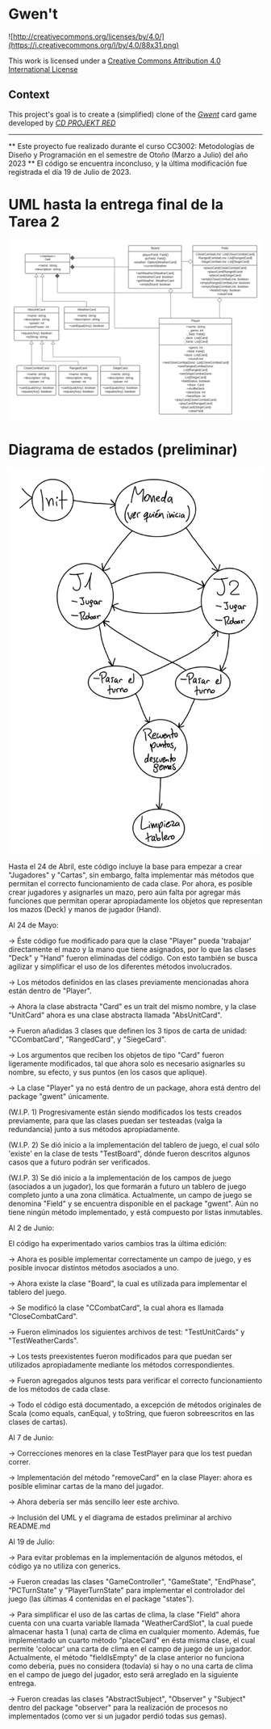 # Gwen't

![http://creativecommons.org/licenses/by/4.0/](https://i.creativecommons.org/l/by/4.0/88x31.png)

This work is licensed under a
[Creative Commons Attribution 4.0 International License](http://creativecommons.org/licenses/by/4.0/)

Context
-------

This project's goal is to create a (simplified) clone of the
[_Gwent_](https://www.playgwent.com/en) card game developed by [_CD PROJEKT RED_](https://cdprojektred.com/en/)

---

** Este proyecto fue realizado durante el curso CC3002: Metodologías de Diseño y Programación en el semestre de Otoño (Marzo a Julio) del año 2023 **
El código se encuentra inconcluso, y la última modificación fue registrada el día 19 de Julio de 2023.

# UML hasta la entrega final de la Tarea 2
![UML](extras/UML_tarea_2.png)

# Diagrama de estados (preliminar)
![Diagrama de estados](extras/Diagrama_Preliminar.jpg)

Hasta el 24 de Abril, este código incluye la base para empezar a crear "Jugadores" y "Cartas", sin embargo, 
falta implementar más métodos que permitan el correcto funcionamiento de cada clase. Por ahora, es posible
crear jugadores y asignarles un mazo, pero aún falta por agregar más funciones que permitan operar
apropiadamente los objetos que representan los mazos (Deck) y manos de jugador (Hand).

Al 24 de Mayo:

-> Éste código fue modificado para que la clase "Player" pueda 'trabajar' directamente el mazo y la mano 
    que tiene asignados, por lo que las clases "Deck" y "Hand" fueron eliminadas del código. Con esto también se 
    busca agilizar y simplificar el uso de los diferentes métodos involucrados.

-> Los métodos definidos en las clases previamente mencionadas ahora están dentro de "Player". 

-> Ahora la clase abstracta "Card" es un trait del mismo nombre, y la clase "UnitCard" ahora es una clase 
    abstracta llamada "AbsUnitCard". 

-> Fueron añadidas 3 clases que definen los 3 tipos de carta de unidad: "CCombatCard", "RangedCard", y "SiegeCard".

-> Los argumentos que reciben los objetos de tipo "Card" fueron ligeramente modificados, tal que ahora solo
    es necesario asignarles su nombre, su efecto, y sus puntos (en los casos que aplique).

-> La clase "Player" ya no está dentro de un package, ahora está dentro del package "gwent" únicamente.

(W.I.P. 1) Progresivamente están siendo modificados los tests creados previamente, para que las clases puedan ser 
    testeadas (valga la redundancia) junto a sus métodos apropiadamente.

(W.I.P. 2) Se dió inicio a la implementación del tablero de juego, el cual sólo 'existe' en la clase de
    tests "TestBoard", dónde fueron descritos algunos casos que a futuro podrán ser verificados.

(W.I.P. 3) Se dió inicio a la implementación de los campos de juego (asociados a un jugador), los que formarán
    a futuro un tablero de juego completo junto a una zona climática. Actualmente, un campo de juego se denomina
    "Field" y se encuentra disponible en el package "gwent". Aún no tiene ningún método implementado, y está
    compuesto por listas inmutables.

Al 2 de Junio:

El código ha experimentado varios cambios tras la última edición:

-> Ahora es posible implementar correctamente un campo de juego, y es posible invocar distintos métodos
asociados a uno.

-> Ahora existe la clase "Board", la cual es utilizada para implementar el tablero del juego.

-> Se modificó la clase "CCombatCard", la cual ahora es llamada "CloseCombatCard".

-> Fueron eliminados los siguientes archivos de test: "TestUnitCards" y "TestWeatherCards".

-> Los tests preexistentes fueron modificados para que puedan ser utilizados apropiadamente mediante los 
    métodos correspondientes.

-> Fueron agregados algunos tests para verificar el correcto funcionamiento de los métodos de cada clase.

-> Todo el código está documentado, a excepción de métodos originales de Scala (como equals, canEqual, y 
    toString, que fueron sobreescritos en las clases de cartas).


Al 7 de Junio:

-> Correcciones menores en la clase TestPlayer para que los test puedan correr.

-> Implementación del método "removeCard" en la clase Player: ahora es posible eliminar cartas de la mano
    del jugador.

-> Ahora debería ser más sencillo leer este archivo.

-> Inclusión del UML y el diagrama de estados preliminar al archivo README.md


Al 19 de Julio:

-> Para evitar problemas en la implementación de algunos métodos, el código ya no utiliza con generics.

-> Fueron creadas las clases "GameController", "GameState", "EndPhase", "PCTurnState" y "PlayerTurnState" 
    para implementar el controlador del juego (las últimas 4 contenidas en el package "states").

-> Para simplificar el uso de las cartas de clima, la clase "Field" ahora cuenta con una cuarta variable
    llamada "WeatherCardSlot", la cual puede almacenar hasta 1 (una) carta de clima en cualquier momento.
    Además, fue implementado un cuarto método "placeCard" en ésta misma clase, el cual permite 'colocar'
    una carta de clima en el campo de juego de un jugador.
    Actualmente, el método "fieldIsEmpty" de la clase anterior no funciona como debería, pues no considera
    (todavía) si hay o no una carta de clima en el campo de juego del jugador, esto será arreglado en la
    siguiente entrega.

-> Fueron creadas las clases "AbstractSubject", "Observer" y "Subject" dentro del package "observer" para
    la realización de procesos no implementados (como ver si un jugador perdió todas sus gemas).
